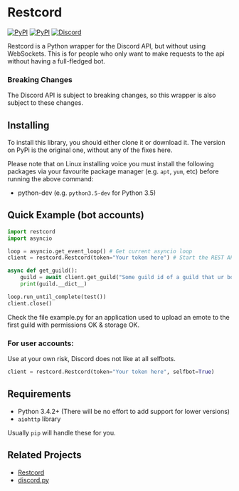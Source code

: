 # Restcord

[![PyPI](https://img.shields.io/pypi/v/restcord.svg)](https://pypi.python.org/pypi/restcord/)
[![PyPI](https://img.shields.io/pypi/pyversions/restcord.svg)](https://pypi.python.org/pypi/restcord/)
[![Discord](https://img.shields.io/discord/351376159302483968.svg?label=Discord)](https://discord.overtown.fr)

Restcord is a Python wrapper for the Discord API, but without using WebSockets. 
This is for people who only want to make requests to the api without having a full-fledged bot.

### Breaking Changes

The Discord API is subject to breaking changes, so this wrapper is also subject to these changes.

## Installing

<!--To install this library, you can just run the following command:

```
pip install -U restcord
```-->

To install this library, you should either clone it or download it. The version on PyPi is the original one, without any of the fixes here.

Please note that on Linux installing voice you must install the following packages via your favourite package manager (e.g. `apt`, `yum`, etc) before running the above command:

- python<version>-dev (e.g. `python3.5-dev` for Python 3.5)

## Quick Example (bot accounts)

```py
import restcord
import asyncio

loop = asyncio.get_event_loop() # Get current asyncio loop
client = restcord.Restcord(token="Your token here") # Start the REST API session

async def get_guild():
	guild = await client.get_guild("Some guild id of a guild that ur bot/user account is in")
	print(guild.__dict__)

loop.run_until_complete(test())
client.close()
```
Check the file example.py for an application used to upload an emote to the first guild with permissions OK & storage OK.

### For user accounts:
Use at your own risk, Discord does not like at all selfbots.

```py
client = restcord.Restcord(token="Your token here", selfbot=True)
```

## Requirements

- Python 3.4.2+ (There will be no effort to add support for lower versions)
- `aiohttp` library

Usually `pip` will handle these for you.

## Related Projects

- [Restcord](https://github.com/JustMaffie/Restcord)
- [discord.py](https://github.com/rapptz/discord.py)